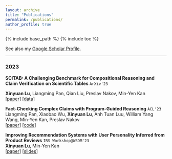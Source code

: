 ```yaml
---
layout: archive
title: "Publications"
permalink: /publications/
author_profile: true
---
```


{% include base_path %}
{% include toc %}

See also my [Google Scholar Profile](https://scholar.google.com/citations?user=-NtdX2sAAAAJ&hl=en).

---

### 2023
**SCITAB: A Challenging Benchmark for Compositional Reasoning and Claim Verification on Scientific Tables** `ArXiv'23`

**Xinyuan Lu**, Liangming Pan, Qian Liu, Preslav Nakov, Min-Yen Kan   
[[paper](https://arxiv.org/pdf/2305.13186.pdf)] [[data](https://github.com/XinyuanLu00/SciTab)]


**Fact-Checking Complex Claims with Program-Guided Reasoning** `ACL'23`    
Liangming Pan, Xiaobao Wu, **Xinyuan Lu**, Anh Tuan Luu, William Yang Wang, Min-Yen Kan, Preslav Nakov   
[[paper](https://arxiv.org/pdf/2305.12744.pdf)] [[code](https://github.com/teacherpeterpan/ProgramFC)]
   
**Improving Recommendation Systems with User Personality Inferred from Product Reviews**  `IRS Workshop@WSDM'23`     
**Xinyuan Lu**, Min-Yen Kan   
[[paper](https://aclanthology.org/2020.acl-main.135.pdf)] [[slides](https://speakerdeck.com/wingnus/improving-recommendation-systems-with-user-personality-inferred-from-product-reviews)]
      
